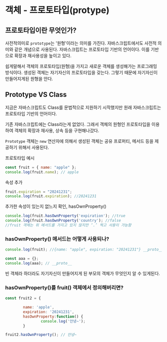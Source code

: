 # 객체 - 프로토타입(protype)

## 프로토타입이란 무엇인가?

사전적의미로 `prototype`는 '원형'이라는 의미를 가진다. 자바스크립트에서도 사전적 의미와 같은 개념으로 사용된다.
자바스크립트는 프로토타입 기반의 언어이다. 이를 기반으로 확장과 재사용성을 높이고 있다.

쉽게말해서 객체의 프로토타입(원형)을 가지고 새로운 객체를 생성해가는 프로그래밍 방식이다.
생성된 객체는 자기자신의 프로토타입을 갖는다. 그렇기 때문에 자기자신이 만들어지게된 원형을 안다.

## Prototype VS Class

지금은 자바스크립트도 Class를 문법적으로 지원하기 시작했지만 원래 자바스크립트는 프로토타입 기반의 언어이다.

기존 자바스크립트에는 Class라는게 없었다.
그래서 객체의 원형인 프로토타입을 이용하여 객체의 확장과 재사용, 상속 등을 구현해나갔다.

`Prototype` 객체는 `new` 연산자에 의해서 생성된 객체는 공유 프로퍼티, 메서드 등을 제공하기 위해서 사용된다.

프로토타입 예시

```js
const fruit = { name: "apple" };
console.log(fruit.name); // apple
```

속성 추가

```js
fruit.expiration = "20241231";
console.log(fruit.expiration); //20241231
```

추가한 속성이 있는지 없느지 확인, hasOwnProperty()

```js
console.log(fruit.hasOwnProperty('expiration'); //true
console.log(fruit.hasOwnProperty('country'); //false
//fruit 객체는 위 메서드를 가지고 있지 않지만 ‘.’ 찍고 사용이 가능함
```

### hasOwnProperty() 메서드는 어떻게 사용되나?

```js
console.log(fruit); //{name: "apple", expiration: "20241231"} __proto__

const aaa = {};
console.log(aaa); // __proto__
```

빈 객체라 하더라도 자기자신이 만들어지게 된 부모의 객체가 무엇인지 알 수 있게된다.

### hasOwnProperty()를 fruit() 객체에서 정의해버리면?

```js
const fruit2 = {

		name: 'apple',
		expiration: '20241231',
		hasOwnProperty:function() {
				console.log('안녕~');
		}

fruit2.hasOwnProperty(); // 안녕~
```
